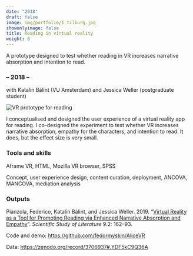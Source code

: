 ```yaml
---
date: "2018"
draft: false
image: img/portfolio/1_tilburg.jpg
showonlyimage: false
title: Reading in virtual reality
weight: 0
---
```


A prototype designed to test whether reading in VR increases narrative absorption and intention to read.
<!--more-->

### – 2018 –
with Katalin Bálint (VU Amsterdam) and Jessica Weller (postgraduate student)

![VR prototype for reading][1]

[1]: /img/portfolio/1_tilburg.jpg

I conceptualised and designed the user experience of a virtual reality app for reading. I co-designed the experiment to test whether VR increases narrative absorption, empathy for the characters, and intention to read. It does, but the effect size is very small.

### Tools and skills

Aframe VR, HTML, Mozilla VR browser, SPSS 

Concept, user experience design, content curation, deployment, ANCOVA, MANCOVA, mediation analysis

### Outputs

Pianzola, Federico, Katalin Bálint, and Jessica Weller. 2019. “[Virtual Reality as a Tool for Promoting Reading via Enhanced Narrative Absorption and Empathy](https://boa.unimib.it/retrieve/handle/10281/302188/449331/posprint_FP_KB_JW.pdf)”. _Scientific Study of Literature_ 9.2: 162–93.

Code and demo: https://github.com/fedormyskin/AliceVR 

Data: https://zenodo.org/record/3706937#.YDF5kC9Q36A 